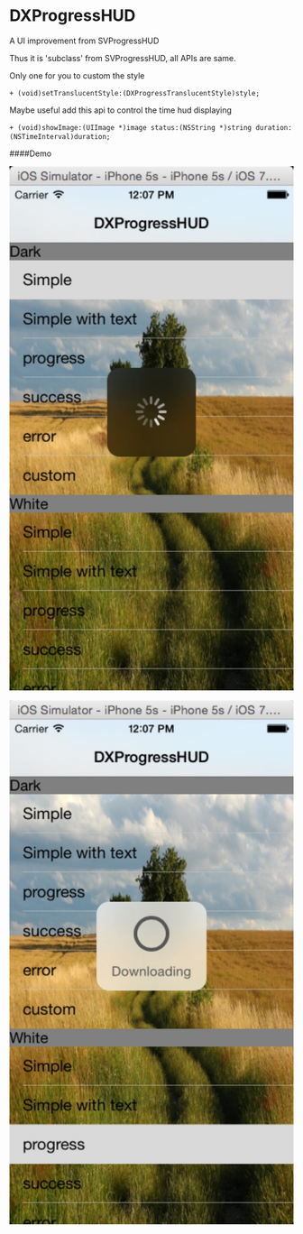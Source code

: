 DXProgressHUD
=============

A UI improvement from SVProgressHUD

Thus it is 'subclass' from SVProgressHUD, all APIs are same.

Only one for you to custom the style

    + (void)setTranslucentStyle:(DXProgressTranslucentStyle)style;

Maybe useful add this api to control the time hud displaying

	+ (void)showImage:(UIImage *)image status:(NSString *)string duration:(NSTimeInterval)duration;
	



####Demo

![black](black.png)


![black](white.png)

